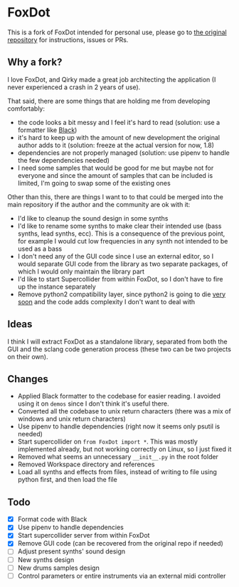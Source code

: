 # FoxDot
This is a fork of FoxDot intended for personal use, please go to [the original repository](https://github.com/Qirky/FoxDot) for instructions, issues or PRs.

## Why a fork?
I love FoxDot, and Qirky made a great job architecting the application (I never experienced a crash in 2 years of use).

That said, there are some things that are holding me from developing comfortably:
- the code looks a bit messy and I feel it's hard to read (solution: use a formatter like [Black](missing-link))
- it's hard to keep up with the amount of new development the original author adds to it (solution: freeze at the actual version for now, 1.8)
- dependencies are not properly managed (solution: use pipenv to handle the few dependencies needed)
- I need some samples that would be good for me but maybe not for everyone and since the amount of samples that can be included is limited, I'm going to swap some of the existing ones

Other than this, there are things I want to to that could be merged into the main repository if the author and the community are ok with it:
- I'd like to cleanup the sound design in some synths
- I'd like to rename some synths to make clear their intended use (bass synths, lead synths, ecc). This is a consequence of the previous point, for example I would cut low frequencies in any synth not intended to be used as a bass
- I don't need any of the GUI code since I use an external editor, so I would separate GUI code from the library as two separate packages, of which I would only maintain the library part
- I'd like to start Supercollider from within FoxDot, so I don't have to fire up the instance separately
- Remove python2 compatibility layer, since python2 is going to die [very soon](https://pythonclock.org) and the code adds complexity I don't want to deal with

## Ideas
I think I will extract FoxDot as a standalone library, separated from both the GUI and the sclang code generation process (these two can be two projects on their own).

## Changes
- Applied Black formatter to the codebase for easier reading. I avoided using it on `demos` since I don't think it's useful there.
- Converted all the codebase to unix return characters (there was a mix of windows and unix return characters)
- Use pipenv to handle dependencies (right now it seems only psutil is needed)
- Start supercollider on `from FoxDot import *`. This was mostly implemented already, but not working correctly on Linux, so I just fixed it
- Removed what seems an unnecessary `__init__.py` in the root folder
- Removed Workspace directory and references
- Load all synths and effects from files, instead of writing to file using python first, and then load the file

## Todo
- [x] Format code with Black
- [x] Use pipenv to handle dependencies
- [x] Start supercollider server from within FoxDot
- [x] Remove GUI code (can be recovered from the original repo if needed)
- [ ] Adjust present synths' sound design
- [ ] New synths design
- [ ] New drums samples design
- [ ] Control parameters or entire instruments via an external midi controller
